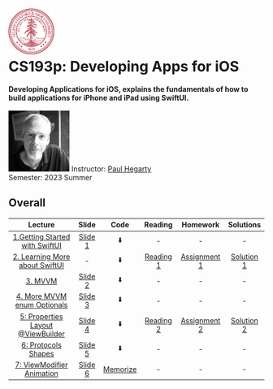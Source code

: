 <h1><img src="assests/stanford.svg" width="90" height="90" /> <br/> CS193p: Developing Apps for iOS</h1>
<b>Developing Applications for iOS, explains the fundamentals of how to build applications for iPhone and iPad using SwiftUI. </b>
<br />
<br />
<img src="assests/paul_hegarty.webp" width="120" height="120" />
<span>Instructor: <a href="https://explorecourses.stanford.edu/instructor/phegarty">Paul Hegarty</a></span>
<br />
<span>Semester: 2023 Summer</span>

## Overall
|                            Lecture                             |          Slide           |           Code            |               Reading               |                   Homework                   |            Solutions            |
|:--------------------------------------------------------------:|:------------------------:|:-------------------------:|:-----------------------------------:|:--------------------------------------------:|:-------------------------------:|
| [1.Getting Started with SwiftUI](https://youtu.be/bqu6BquVi2M) | [Slide 1](slides/l1.pdf) | ⬇️ | - | - | - |
| [2. Learning More about SwiftUI](https://youtu.be/3lahkdHEhW8) |            -             | ⬇️| [Reading 1](readings/reading_1.pdf) | [Assignment 1](assignments/assignment_1.pdf) | [Solution 1](assignments/sol_1) |
| [3. MVVM](https://youtu.be/--qKOhdgJAs) | [Slide 2](slides/l2.pdf) | ⬇️ | - | - | - |
| [4. More MVVM enum Optionals](https://youtu.be/oWZOFSYS5GE) | [Slide 3](slides/l4.pdf) | ⬇️ | - | - | - |
| [5: Properties Layout @ViewBuilder](https://www.youtube.com/watch?v=ayQl_F_uMS4) | [Slide 4](slides/l6.pdf) | ⬇️ | [Reading 2](readings/reading_2.pdf) | [Assignment 2](assignments/assignment_2.pdf) | [Solution 2](assignments/sol_2) |
| [6: Protocols Shapes](https://www.youtube.com/watch?v=Og9gXZpbKWo) | [Slide 5](slides/l3.pdf) | ⬇️ | - | - | - |
| [7: ViewModifier Animation](https://youtu.be/PoeaUMGAx6c) | [Slide 6](slides/l6.pdf) | [Memorize](code/Memorize) | - | - | - | 